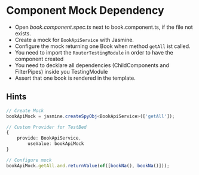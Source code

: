 # Component Mock Dependency
- Open _book.component.spec.ts_ next to book.component.ts, if the file not exists.
- Create a mock for `BookApiService` with Jasmine.
- Configure the mock returning one Book when method `getAll` ist called.
- You need to import the `RouterTestingModule` in order to have the component created
- You need to decklare all dependencies (ChildComponents and FilterPipes) inside you TestingModule
- Assert that one book is rendered in the template.

## Hints

```ts
// Create Mock    
bookApiMock = jasmine.createSpyObj<BookApiService>(['getAll']);

// Custom Provider for TestBed
{
    provide: BookApiService,
        useValue: bookApiMock
}

// Configure mock    
bookApiMock.getAll.and.returnValue(of([bookNa(), bookNa()]));
```
